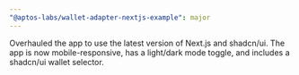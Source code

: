 ```yaml
---
"@aptos-labs/wallet-adapter-nextjs-example": major
---
```


Overhauled the app to use the latest version of Next.js and shadcn/ui. The app is now mobile-responsive, has a light/dark mode toggle, and includes a shadcn/ui wallet selector.
